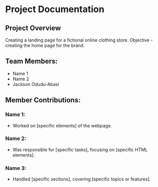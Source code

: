 # Project Documentation

## Project Overview

Creating a landing page for a fictional online clothing store. 
Objective - creating the home page for the brand.

## Team Members:

-   Name 1
-   Name 2
-   Jackson Odudu-Abasi 

## Member Contributions:

### Name 1:

-   Worked on [specific elements] of the webpage.

### Name 2:

-   Was responsible for [specific tasks], focusing on [specific HTML elements].

### Name 3:

-   Handled [specific sections], covering [specific topics or features].